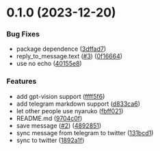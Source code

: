 # 0.1.0 (2023-12-20)


### Bug Fixes

* package dependence ([3dffad7](niracler/nyaruko-telegram-bot/commits/3dffad74550ac9dcfd9b8ed51235379f2f025694))
* reply_to_message.text ([#3](null/niracler/nyaruko-telegram-bot/issues/3)) ([0f16664](niracler/nyaruko-telegram-bot/commits/0f1666451349dfc05eda0eee6f2edfd2b487ff33))
* use no echo ([40155e8](niracler/nyaruko-telegram-bot/commits/40155e889102bc8d10234e0e34bc06bbf602c678))


### Features

* add gpt-vision support ([ffff5f6](niracler/nyaruko-telegram-bot/commits/ffff5f67c8b657a19c4f41eb4b7624538792873e))
* add telegram markdown support ([d833ca6](niracler/nyaruko-telegram-bot/commits/d833ca6329d3c35850eefe7815f3a584e2c6bb68))
* let other people use nyaruko ([fbff021](niracler/nyaruko-telegram-bot/commits/fbff0219074b707600bd13574c7c27c8ffdcdd77))
* README.md ([9704c0f](niracler/nyaruko-telegram-bot/commits/9704c0f9c154df235bcf73e7fdb7f88450bef287))
* save message ([#2](null/niracler/nyaruko-telegram-bot/issues/2)) ([4892851](niracler/nyaruko-telegram-bot/commits/4892851e3ccf1cf6b53275d9b07f8d917c6a6d60))
* sync message from telegram to twitter ([131bcd1](niracler/nyaruko-telegram-bot/commits/131bcd13ba778bfe0182be7924227e4c12b4ad42))
* sync to twitter ([1892a1f](niracler/nyaruko-telegram-bot/commits/1892a1f2f38a05fe5d68a6d4c68b9792bf3cf32e))
